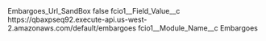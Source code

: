 <?xml version="1.0" encoding="UTF-8"?>
<CustomMetadata xmlns="http://soap.sforce.com/2006/04/metadata" xmlns:xsi="http://www.w3.org/2001/XMLSchema-instance" xmlns:xsd="http://www.w3.org/2001/XMLSchema">
    <label>Embargoes_Url_SandBox</label>
    <protected>false</protected>
    <values>
        <field>fcio1__Field_Value__c</field>
        <value xsi:type="xsd:string">https://qbaxpseq92.execute-api.us-west-2.amazonaws.com/default/embargoes</value>
    </values>
    <values>
        <field>fcio1__Module_Name__c</field>
        <value xsi:type="xsd:string">Embargoes</value>
    </values>
</CustomMetadata>
